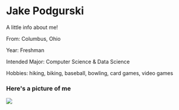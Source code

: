 # Jake Podgurski

A little info about me!

From: Columbus, Ohio

Year: Freshman

Intended Major: Computer Science & Data Science

Hobbies: hiking, biking, baseball, bowling, card games, video games

### Here's a picture of me

![](<img src="drawing.jpg" alt="drawing" width="200"/>)
